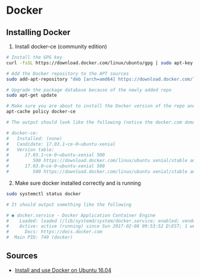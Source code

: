 # Docker

## Installing Docker

1. Install docker-ce (community edition)

```bash
# Install the GPG key
curl -fsSL https://download.docker.com/linux/ubuntu/gpg | sudo apt-key add -

# Add the Docker repository to the APT sources
sudo add-apt-repository "deb [arch=amd64] https://download.docker.com/linux/ubuntu $(lsb_release -cs) stable"

# Upgrade the package database because of the newly added repo
sudo apt-get update

# Make sure you are about to install the Docker version of the repo and not Ubuntu's version
apt-cache policy docker-ce

# The output should look like the following (notice the docker.com domain)

# docker-ce:
#   Installed: (none)
#   Candidate: 17.03.1~ce-0~ubuntu-xenial
#   Version table:
#      17.03.1~ce-0~ubuntu-xenial 500
#         500 https://download.docker.com/linux/ubuntu xenial/stable amd64 Packages
#      17.03.0~ce-0~ubuntu-xenial 500
#         500 https://download.docker.com/linux/ubuntu xenial/stable amd64 Packages
```

2. Make sure docker installed correctly and is running

```bash
sudo systemctl status docker

# It should output something like the following

# ● docker.service - Docker Application Container Engine
#    Loaded: loaded (/lib/systemd/system/docker.service; enabled; vendor preset: enabled)
#    Active: active (running) since Sun 2017-02-08 09:53:52 D\EST; 1 weeks 3 days ago
#      Docs: https://docs.docker.com
#  Main PID: 749 (docker)
```

## Sources

- [Install and use Docker on Ubuntu 16.04](https://www.digitalocean.com/community/tutorials/how-to-install-and-use-docker-on-ubuntu-16-04)